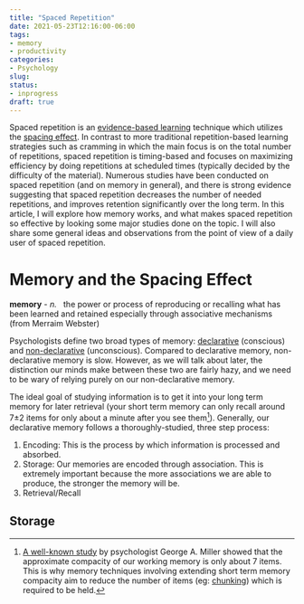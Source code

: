 ```yaml
---
title: "Spaced Repetition"
date: 2021-05-23T12:16:00-06:00
tags:
- memory
- productivity
categories:
- Psychology
slug: 
status:
- inprogress
draft: true
---
```


Spaced repetition is an [evidence-based learning](https://en.wikipedia.org/wiki/Evidence-based_learning) technique which utilizes the [spacing effect](https://en.wikipedia.org/wiki/Spacing_effect). In contrast to more traditional repetition-based learning strategies such as cramming in which the main focus is on the total number of repetitions, spaced repetition is timing-based and focuses on maximizing efficiency by doing repetitions at scheduled times (typically decided by the difficulty of the material). Numerous studies have been conducted on spaced repetition (and on memory in general), and there is strong evidence suggesting that spaced repetition decreases the number of needed repetitions, and improves retention significantly over the long term. In this article, I will explore how memory works, and what makes spaced repetition so effective by looking some major studies done on the topic. I will also share some general ideas and observations from the point of view of a daily user of spaced repetition.

# Memory and the Spacing Effect

**memory** - *n.* &nbsp; the power or process of reproducing or recalling what has been learned and retained especially through associative mechanisms (from Merraim Webster)

Psychologists define two broad types of memory: [declarative]( https://en.wikipedia.org/wiki/Explicit_memory) (conscious) and [non-declarative](https://en.wikipedia.org/wiki/Implicit_memory) (unconscious). Compared to declarative memory, non-declarative memory is slow. However, as we will talk about later, the distinction our minds make between these two are fairly hazy, and we need to be wary of relying purely on our non-declarative memory.

The ideal goal of studying information is to get it into your long term memory for later retrieval (your short term memory can only recall around 7±2 items for only about a minute after you see them[^1]). Generally, our declarative memory follows a thoroughly-studied, three step process:

[^1]: [A well-known study](https://psychclassics.yorku.ca/Miller/) by psychologist George A. Miller showed that the approximate compacity of our working memory is only about 7 items. This is why memory techniques involving extending short term memory compacity aim to reduce the number of items (eg: [chunking](https://en.wikipedia.org/wiki/Chunking_(psychology))) which is required to be held.

1. Encoding: This is the process by which information is processed and absorbed.
2. Storage: Our memories are encoded through association. This is extremely important because the more associations we are able to produce, the stronger the memory will be.
3. Retrieval/Recall


## Storage
